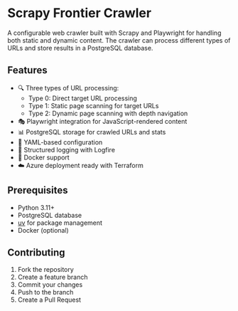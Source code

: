 # Scrapy Frontier Crawler

A configurable web crawler built with Scrapy and Playwright for handling both static and dynamic content. The crawler can process different types of URLs and store results in a PostgreSQL database.

## Features

- 🔍 Three types of URL processing:
  - Type 0: Direct target URL processing
  - Type 1: Static page scanning for target URLs
  - Type 2: Dynamic page scanning with depth navigation
- 🎭 Playwright integration for JavaScript-rendered content
- 📊 PostgreSQL storage for crawled URLs and stats 
- 🔧 YAML-based configuration
- 📝 Structured logging with Logfire
- 🐳 Docker support
- ☁️ Azure deployment ready with Terraform

## Prerequisites

- Python 3.11+
- PostgreSQL database
- [uv](https://github.com/astral-sh/uv) for package management
- Docker (optional)


## Contributing

1. Fork the repository
2. Create a feature branch
3. Commit your changes
4. Push to the branch
5. Create a Pull Request

